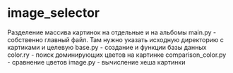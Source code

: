 # image_selector
Разделение массива картинок на отдельные и на альбомы
main.py - собственно главный файл. Там нужно указать исходную директорию с картиками и целевую
base.py - создание и функции базы данных
color.ry - поиск доминирующих цветов на картинке
comparison_color.py - сравнение цветов
image.py - вычисление хеша картинки
